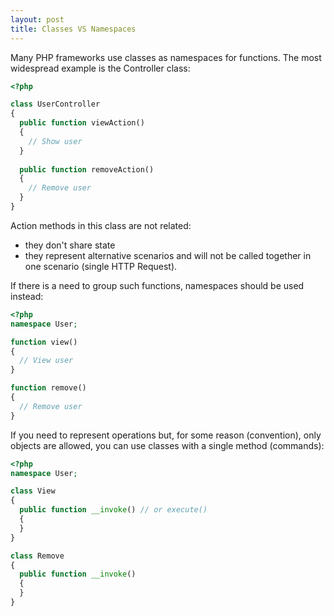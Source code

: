 ```yaml
---
layout: post
title: Classes VS Namespaces
---
```


Many PHP frameworks use classes as namespaces for functions. The most widespread example is the Controller class:

```php
<?php

class UserController
{
  public function viewAction()
  {
    // Show user
  }
  
  public function removeAction()
  {
    // Remove user
  }
}
```

Action methods in this class are not related:

* they don't share state
* they represent alternative scenarios and will not be called together in one scenario (single HTTP Request).

If there is a need to group such functions, namespaces should be used instead:

```php
<?php
namespace User;

function view()
{
  // View user
}

function remove()
{
  // Remove user
}
```

If you need to represent operations but, for some reason (convention), only objects are allowed, you can use classes with a single method (commands):

```php
<?php 
namespace User;

class View
{
  public function __invoke() // or execute()
  {
  }
}

class Remove
{
  public function __invoke()
  {
  }
}

```
